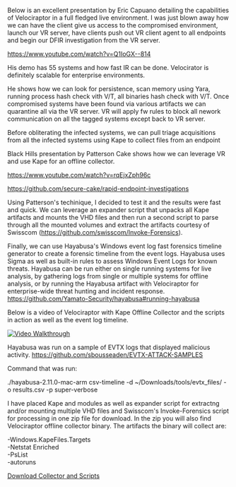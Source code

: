 Below is an excellent presentation by Eric Capuano detailing the capabilities of Velociraptor in a full fledged live environment. I was just blown away how we can have the client give us access to the compromised environment, launch our VR server, have clients push out VR client agent to all endpoints and begin our DFIR investigation from the VR server.

https://www.youtube.com/watch?v=Q1IoGX--814

His demo has 55 systems and how fast IR can be done. Velocirator is definitely scalable for enterprise environments. 

He shows how we can look for persistence, scan memory using Yara, running process hash check vith V/T, all binaries hash check with V/T. Once compromised systems have been found via various artifacts we can quarantine all via the VR server. VR will apply fw rules to block all nework communication on all the tagged systems except back to VR server.

Before obliterating the infected systems, we can pull triage acquisitions from all the infected systems using Kape to collect files from an endpoint


Black Hills presentation by Patterson Cake shows how we can leverage VR and use Kape for an offline collector. 

https://www.youtube.com/watch?v=rqEjxZph96c

https://github.com/secure-cake/rapid-endpoint-investigations

Using Patterson's techinique, I decided to test it and the results were fast and quick. We can leverage an expander script that unpacks all Kape artifacts and mounts the VHD files and then run a second script to parse through all the mounted volumes and extract the artifacts courtesy of Swisscom (https://github.com/swisscom/Invoke-Forensics).

Finally, we can use Hayabusa's Windows event log fast forensics timeline generator to create a forensic timeline from the event logs. Hayabusa uses Sigma as well as built-in rules to assess Windows Event Logs for known threats. Hayabusa can be run either on single running systems for live analysis, by gathering logs from single or multiple systems for offline analysis, or by running the Hayabusa artifact with Velociraptor for enterprise-wide threat hunting and incident response. https://github.com/Yamato-Security/hayabusa#running-hayabusa


Below is a video of Velociraptor with Kape Offline Collector and the scripts in action as well as the event log timeline.

[![Video Walkthrough](https://img.youtube.com/vi/0nzyJ7mJHAI/0.jpg)](https://www.youtube.com/watch?v=0nzyJ7mJHAI/ "Walkthrough") 

Hayabusa was run on a sample of EVTX logs that displayed malicious activity.
https://github.com/sbousseaden/EVTX-ATTACK-SAMPLES


Command that was run:

./hayabusa-2.11.0-mac-arm csv-timeline -d ~/Downloads/tools/evtx_files/ -o results.csv -p super-verbose


I have placed Kape and modules as well as expander script for extractng and/or mounting multiple VHD files and Swisscom's Invoke-Forensics script for processing in one zip file for download. In the zip you will also find Velociraptor offline collector binary. The artifacts the binary will collect are:

-Windows.KapeFiles.Targets<br>
-Netstat Enriched<br>
-PsList<br>
-autoruns<br>

[Download Collector and Scripts](https://drive.google.com/file/d/1G7MQqgLuaYXiASisIHNA5ZV5LV7a-XZG/view?usp=sharing)



